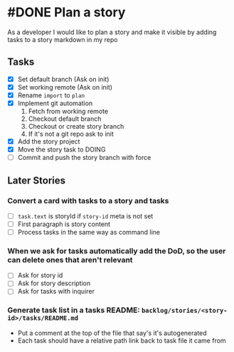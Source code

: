 # #DONE Plan a story

As a developer I would like to plan a story and make it visible by adding tasks to a story markdown in my repo

## Tasks

- [x] Set default branch (Ask on init)
- [x] Set working remote (Ask on init)
- [x] Rename `import` to `plan`
- [x] Implement git automation
  1.  Fetch from working remote
  2.  Checkout default branch
  3.  Checkout or create story branch
  4.  If it's not a git repo ask to init
- [x] Add the story project
- [x] Move the story task to DOING
- [ ] Commit and push the story branch with force

## Later Stories

### Convert a card with tasks to a story and tasks
  - [ ] `task.text` is storyId if `story-id` meta is not set
  - [ ] First paragraph is story content
  - [ ] Process tasks in the same way as command line

### When we ask for tasks automatically add the DoD, so the user can delete ones that aren't relevant
  - [ ] Ask for story id
  - [ ] Ask for story description
  - [ ] Ask for tasks with inquirer 

### Generate task list in a tasks README: `backlog/stories/<story-id>/tasks/README.md`
  - Put a comment at the top of the file that say's it's autogenerated
  - Each task should have a relative path link back to task file it came from
<!--
#story
created:2023-10-08T15:06:13.331Z
task-id:BSgB3
story-id:Plan-a-story order:-270
completed:2023-12-21T20:14:03.324Z
archived:true
archivedAt:2024-10-30T22:38:06-04:00
originalPath:backlog/stories/Plan-a-story/README.md
originalLine:1
-->


